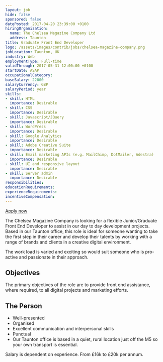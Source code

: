 ```yaml
---
layout: job
hide: false
sponsored: false
datePosted: 2017-04-20 23:39:00 +0100
hiringOrganization:
  name: The Chelsea Magazine Company Ltd
  address: Taunton
title: Graduate Front End Developer
logo: /assets/images/contrib/jobs/chelsea-magazine-company.png
jobLocation: Taunton, UK
industry: Web
employmentType: Full-time
validThrough: 2017-05-31 12:00:00 +0100
startDate: ASAP
occupationalCategory:
baseSalary: 22000
salaryCurrency: GBP
salaryPeriod: year
skills:
- skill: HTML
  importance: Desirable
- skill: CSS
  importance: Desirable
- skill: Javascript/JQuery
  importance: Desirable
- skill: WordPress
  importance: Desirable
- skill: Google Analytics
  importance: Desirable
- skill: Adobe Creative Suite
  importance: Desirable
- skill: Email marketing APIs (e.g. MailChimp, DotMailer, Adestra)
  importance: Desirable
- skill: UI and responsive layout
  importance: Desirable
- skill: Server admin
  importance: Desirable
responsibilities:
educationRequirements:
experienceRequirements:
incentiveCompensation:
---
```


[Apply now](https://goo.gl/KpTMKl)

The Chelsea Magazine Company is looking for a flexible Junior/Graduate Front End Developer to assist in our day to day development projects. Based in our Taunton office, this role is ideal for someone wanting to take the first step in their career and develop their talents by working with a range of brands and clients in a creative digital environment.

The work load is varied and exciting so would suit someone who is pro-active and passionate in their approach.

## Objectives

The primary objectives of the role are to provide front end assistance, where required, to all digital projects and marketing efforts.

## The Person

* Well-presented
* Organised
* Excellent communication and interpersonal skills
* Punctual
* Our Taunton office is based in a quiet, rural location just off the M5 so your own transport is essential.

Salary is dependent on experience. From £16k to £20k per annum.
